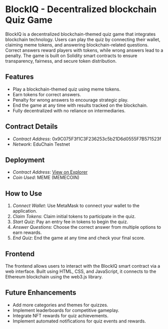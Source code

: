 # BlockIQ - Decentralized blockchain Quiz Game

BlockIQ is a decentralized blockchain-themed quiz game that integrates blockchain technology. Users can play the quiz by connecting their wallet, claiming meme tokens, and answering blockchain-related questions. Correct answers reward players with tokens, while wrong answers lead to a penalty. The game is built on Solidity smart contracts to ensure transparency, fairness, and secure token distribution.

## Features
- Play a blockchain-themed quiz using meme tokens.
- Earn tokens for correct answers.
- Penalty for wrong answers to encourage strategic play.
- End the game at any time with results tracked on the blockchain.
- Fully decentralized with no reliance on intermediaries.

## Contract Details
- *Contract Address*: 0x9C075F3f1C3F236253c5b21D6d0555F7B571523f
- *Network*: EduChain Testnet

## Deployment
- *Contract Address*: [View on Explorer](https://xt4scan.ngd.network/address/0x9C075F3f1C3F236253c5b21D6d0555F7B571523f)
- *Coin Used*: MEME (MEMECOIN)

## How to Use
1. *Connect Wallet*: Use MetaMask to connect your wallet to the application.
2. *Claim Tokens*: Claim initial tokens to participate in the quiz.
3. *Start Quiz*: Pay an entry fee in tokens to begin the quiz.
4. *Answer Questions*: Choose the correct answer from multiple options to earn rewards.
5. *End Quiz*: End the game at any time and check your final score.

## Frontend
The frontend allows users to interact with the BlockIQ smart contract via a web interface. Built using HTML, CSS, and JavaScript, it connects to the Ethereum blockchain using the web3.js library.

## Future Enhancements
- Add more categories and themes for quizzes.
- Implement leaderboards for competitive gameplay.
- Integrate NFT rewards for quiz achievements.
- Implement automated notifications for quiz events and rewards.
